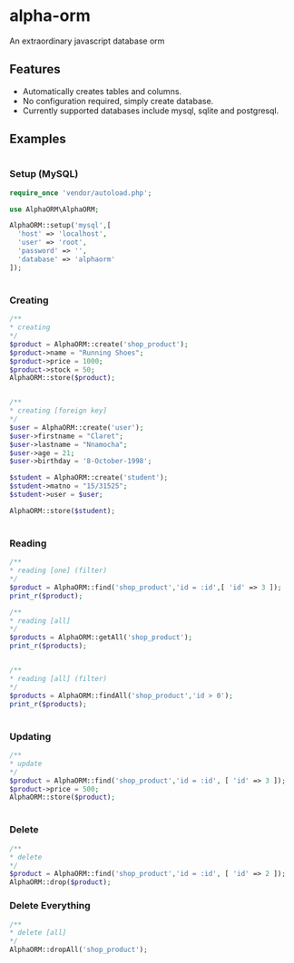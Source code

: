 # alpha-orm
An extraordinary javascript database orm

## Features
* Automatically creates tables and columns.
* No configuration required, simply create database.
* Currently supported databases include mysql, sqlite and postgresql.


## Examples
#
### Setup (MySQL)
```php
require_once 'vendor/autoload.php';

use AlphaORM\AlphaORM;

AlphaORM::setup('mysql',[
  'host' => 'localhost',
  'user' => 'root',
  'password' => '',
  'database' => 'alphaorm'
]);
```
#
#
### Creating
```php
/**
* creating
*/
$product = AlphaORM::create('shop_product');
$product->name = "Running Shoes";
$product->price = 1000;
$product->stock = 50;
AlphaORM::store($product);


/**
* creating [foreign key]
*/
$user = AlphaORM::create('user');
$user->firstname = "Claret";
$user->lastname = "Nnamocha";
$user->age = 21;
$user->birthday = '8-October-1998';

$student = AlphaORM::create('student');
$student->matno = "15/31525";
$student->user = $user;

AlphaORM::store($student);
```
#
### Reading
```php
/**
* reading [one] (filter)
*/
$product = AlphaORM::find('shop_product','id = :id',[ 'id' => 3 ]);
print_r($product);

/**
* reading [all]
*/
$products = AlphaORM::getAll('shop_product');
print_r($products);


/**
* reading [all] (filter)
*/
$products = AlphaORM::findAll('shop_product','id > 0');
print_r($products);
```
#
### Updating

```php
/**
* update
*/
$product = AlphaORM::find('shop_product','id = :id', [ 'id' => 3 ]);
$product->price = 500;
AlphaORM::store($product);
```
#
### Delete
```php
/**
* delete
*/
$product = AlphaORM::find('shop_product','id = :id', [ 'id' => 2 ]);
AlphaORM::drop($product);
```
### Delete Everything
```php
/**
* delete [all]
*/
AlphaORM::dropAll('shop_product');
```

